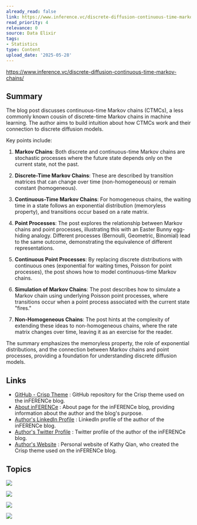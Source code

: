 ```yaml
---
already_read: false
link: https://www.inference.vc/discrete-diffusion-continuous-time-markov-chains/
read_priority: 4
relevance: 0
source: Data Elixir
tags:
- Statistics
type: Content
upload_date: '2025-05-28'
---
```


https://www.inference.vc/discrete-diffusion-continuous-time-markov-chains/
## Summary

The blog post discusses continuous-time Markov chains (CTMCs), a less commonly known cousin of discrete-time Markov chains in machine learning. The author aims to build intuition about how CTMCs work and their connection to discrete diffusion models.

Key points include:

1. **Markov Chains**: Both discrete and continuous-time Markov chains are stochastic processes where the future state depends only on the current state, not the past.

2. **Discrete-Time Markov Chains**: These are described by transition matrices that can change over time (non-homogeneous) or remain constant (homogeneous).

3. **Continuous-Time Markov Chains**: For homogeneous chains, the waiting time in a state follows an exponential distribution (memoryless property), and transitions occur based on a rate matrix.

4. **Point Processes**: The post explores the relationship between Markov chains and point processes, illustrating this with an Easter Bunny egg-hiding analogy. Different processes (Bernoulli, Geometric, Binomial) lead to the same outcome, demonstrating the equivalence of different representations.

5. **Continuous Point Processes**: By replacing discrete distributions with continuous ones (exponential for waiting times, Poisson for point processes), the post shows how to model continuous-time Markov chains.

6. **Simulation of Markov Chains**: The post describes how to simulate a Markov chain using underlying Poisson point processes, where transitions occur when a point process associated with the current state "fires."

7. **Non-Homogeneous Chains**: The post hints at the complexity of extending these ideas to non-homogeneous chains, where the rate matrix changes over time, leaving it as an exercise for the reader.

The summary emphasizes the memoryless property, the role of exponential distributions, and the connection between Markov chains and point processes, providing a foundation for understanding discrete diffusion models.
## Links

- [GitHub - Crisp Theme](https://github.com/kathyqian/crisp) : GitHub repository for the Crisp theme used on the inFERENCe blog.
- [About inFERENCe](https://www.inference.vc/about/) : About page for the inFERENCe blog, providing information about the author and the blog's purpose.
- [Author's LinkedIn Profile](http://linkedin.com/in/fhuszar) : LinkedIn profile of the author of the inFERENCe blog.
- [Author's Twitter Profile](https://x.com/fhuszar) : Twitter profile of the author of the inFERENCe blog.
- [Author's Website](http://kathyqian.com) : Personal website of Kathy Qian, who created the Crisp theme used on the inFERENCe blog.

## Topics

![](topics/Concept/Discrete%20Diffusion%20Models)

![](topics/Concept/Continuous%20Time%20Markov%20Chains)

![](topics/Concept/Point%20Processes)

![](topics/Concept/Poisson%20Point%20Process)